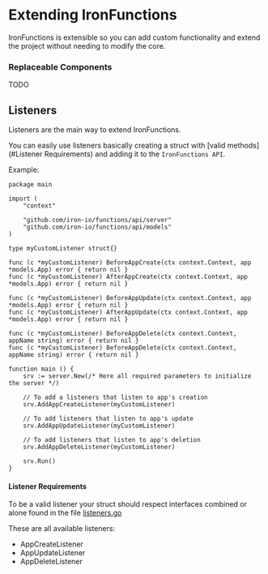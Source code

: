 # Extending IronFunctions

IronFunctions is extensible so you can add custom functionality and extend the project without needing to modify the core.

### Replaceable Components

TODO

## Listeners

Listeners are the main way to extend IronFunctions. 

You can easily use listeners basically creating a struct with [valid methods](#Listener Requirements) and adding it to the `IronFunctions API`.

Example:

```
package main

import (
    "context"

    "github.com/iron-io/functions/api/server"
    "github.com/iron-io/functions/api/models"
)

type myCustomListener struct{}

func (c *myCustomListener) BeforeAppCreate(ctx context.Context, app *models.App) error { return nil }
func (c *myCustomListener) AfterAppCreate(ctx context.Context, app *models.App) error { return nil }

func (c *myCustomListener) BeforeAppUpdate(ctx context.Context, app *models.App) error { return nil }
func (c *myCustomListener) AfterAppUpdate(ctx context.Context, app *models.App) error { return nil }

func (c *myCustomListener) BeforeAppDelete(ctx context.Context, appName string) error { return nil }
func (c *myCustomListener) BeforeAppDelete(ctx context.Context, appName string) error { return nil }

function main () {
    srv := server.New(/* Here all required parameters to initialize the server */)

    // To add a listeners that listen to app's creation
    srv.AddAppCreateListener(myCustomListener)

    // To add listeners that listen to app's update
    srv.AddAppUpdateListener(myCustomListener)

    // To add listeners that listen to app's deletion
    srv.AddAppDeleteListener(myCustomListener)

    srv.Run()
}
```

#### Listener Requirements

To be a valid listener your struct should respect interfaces combined or alone found in the file [listeners.go](/iron-io/functions/blob/master/api/ifaces/listeners.go)

These are all available listeners:

- AppCreateListener
- AppUpdateListener
- AppDeleteListener